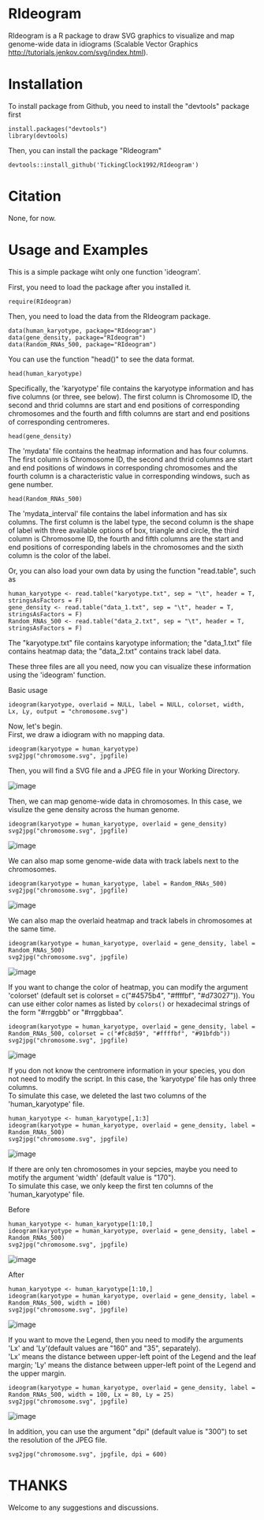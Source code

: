# RIdeogram

RIdeogram is a R package to draw SVG graphics to visualize and map genome-wide data in idiograms (Scalable Vector Graphics http://tutorials.jenkov.com/svg/index.html).

# Installation

To install package from Github, you need to install the "devtools" package first<br>
```
install.packages("devtools")
library(devtools)
```
Then, you can install the package "RIdeogram"<br>
```
devtools::install_github('TickingClock1992/RIdeogram')
```

# Citation

None, for now.

# Usage and Examples

This is a simple package wiht only one function 'ideogram'.<br>

First, you need to load the package after you installed it.
```
require(RIdeogram)
```
Then, you need to load the data from the RIdeogram package. 
```
data(human_karyotype, package="RIdeogram")
data(gene_density, package="RIdeogram")
data(Random_RNAs_500, package="RIdeogram")
```
You can use the function "head()" to see the data format.
```
head(human_karyotype)
```
Specifically, the 'karyotype' file contains the karyotype information and has five columns (or three, see below). The first column is Chromosome ID, the second and thrid columns are start and end positions of corresponding chromosomes and the fourth and fifth columns are start and end positions of corresponding centromeres.<br>

```
head(gene_density)
```
The 'mydata' file contains the heatmap information and has four columns. The first column is Chromosome ID, the second and thrid columns are start and end positions of windows in corresponding chromosomes and the fourth column is a characteristic value in corresponding windows, such as gene number.<br>

```
head(Random_RNAs_500)
```
The 'mydata_interval' file contains the label information and has six columns. The first column is the label type, the second column is the shape of label with three available options of box, triangle and circle, the third column is Chromosome ID, the fourth and fifth columns are the start and end positions of corresponding labels in the chromosomes and the sixth column is the color of the label.<br>

Or, you can also load your own data by using the function "read.table", such as
```
human_karyotype <- read.table("karyotype.txt", sep = "\t", header = T, stringsAsFactors = F)
gene_density <- read.table("data_1.txt", sep = "\t", header = T, stringsAsFactors = F)
Random_RNAs_500 <- read.table("data_2.txt", sep = "\t", header = T, stringsAsFactors = F)
```
The "karyotype.txt" file contains karyotype information; the "data_1.txt" file contains heatmap data; the "data_2.txt" contains track label data.<br>

These three files are all you need, now you can visualize these information using the 'ideogram' function.<br>

Basic usage
```
ideogram(karyotype, overlaid = NULL, label = NULL, colorset, width, Lx, Ly, output = "chromosome.svg")
```

Now, let's begin.<br>
First, we draw a idiogram with no mapping data.
```
ideogram(karyotype = human_karyotype)
svg2jpg("chromosome.svg", jpgfile)
```
Then, you will find a SVG file and a JPEG file in your Working Directory.

![image](https://github.com/TickingClock1992/RIdeogram/blob/master/images/example1.jpg)

Then, we can map genome-wide data in chromosomes. In this case, we visulize the gene density across the human genome.
```
ideogram(karyotype = human_karyotype, overlaid = gene_density)
svg2jpg("chromosome.svg", jpgfile)
```

![image](https://github.com/TickingClock1992/RIdeogram/blob/master/images/example2.jpg)

We can also map some genome-wide data with track labels next to the chromosomes.
```
ideogram(karyotype = human_karyotype, label = Random_RNAs_500)
svg2jpg("chromosome.svg", jpgfile)
```

![image](https://github.com/TickingClock1992/RIdeogram/blob/master/images/example3.jpg)

We can also map the overlaid heatmap and track labels in chromosomes at the same time.
```
ideogram(karyotype = human_karyotype, overlaid = gene_density, label = Random_RNAs_500)
svg2jpg("chromosome.svg", jpgfile)
```

![image](https://github.com/TickingClock1992/RIdeogram/blob/master/images/example4.jpg)

If you want to change the color of heatmap, you can modify the argument 'colorset' (default set is colorset = c("#4575b4", "#ffffbf", "#d73027")). You can use either color names as listed by `colors()` or hexadecimal strings of the form "#rrggbb" or "#rrggbbaa".<br>
```
ideogram(karyotype = human_karyotype, overlaid = gene_density, label = Random_RNAs_500, colorset = c("#fc8d59", "#ffffbf", "#91bfdb"))
svg2jpg("chromosome.svg", jpgfile)
```

![image](https://github.com/TickingClock1992/RIdeogram/blob/master/images/example5.jpg)

If you don not know the centromere information in your species, you don not need to modify the script. In this case, the 'karyotype' file has only three columns.<br>
To simulate this case, we deleted the last two columns of the 'human_karyotype' file.
```
human_karyotype <- human_karyotype[,1:3]
ideogram(karyotype = human_karyotype, overlaid = gene_density, label = Random_RNAs_500)
svg2jpg("chromosome.svg", jpgfile)
```
![image](https://github.com/TickingClock1992/RIdeogram/blob/master/images/example6.jpg)

If there are only ten chromosomes in your sepcies, maybe you need to motify the argument 'width' (default value is "170").<br>
To simulate this case, we only keep the first ten columns of the 'human_karyotype' file.<br>

Before
```
human_karyotype <- human_karyotype[1:10,]
ideogram(karyotype = human_karyotype, overlaid = gene_density, label = Random_RNAs_500)
svg2jpg("chromosome.svg", jpgfile)
```

![image](https://github.com/TickingClock1992/RIdeogram/blob/master/images/example7.jpg)

After
```
human_karyotype <- human_karyotype[1:10,]
ideogram(karyotype = human_karyotype, overlaid = gene_density, label = Random_RNAs_500, width = 100)
svg2jpg("chromosome.svg", jpgfile)
```

![image](https://github.com/TickingClock1992/RIdeogram/blob/master/images/example8.jpg)

If you want to move the Legend, then you need to modify the arguments 'Lx' and 'Ly'(default values are "160" and "35", separately).<br>
'Lx' means the distance between upper-left point of the Legend and the leaf margin; 'Ly' means the distance between upper-left point of the Legend and the upper margin.

```
ideogram(karyotype = human_karyotype, overlaid = gene_density, label = Random_RNAs_500, width = 100, Lx = 80, Ly = 25)
svg2jpg("chromosome.svg", jpgfile)
```

![image](https://github.com/TickingClock1992/RIdeogram/blob/master/images/example9.jpg)

In addition, you can use the argument "dpi" (default value is "300") to set the resolution of the JPEG file.
```
svg2jpg("chromosome.svg", jpgfile, dpi = 600)
```
# THANKS
Welcome to any suggestions and discussions.
